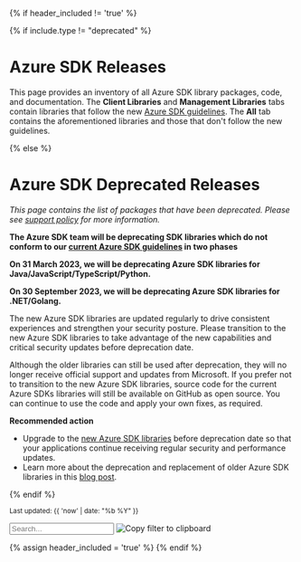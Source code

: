 {% if header_included != 'true' %}

{% if include.type != "deprecated" %}
# Azure SDK Releases

This page provides an inventory of all Azure SDK library packages, code, and documentation. The **Client Libraries** and **Management Libraries** tabs contain libraries that follow the new [Azure SDK guidelines](https://aka.ms/azsdk/guide). The **All** tab contains the aforementioned libraries and those that don't follow the new guidelines.

{% else %}
# Azure SDK Deprecated Releases

*This page contains the list of packages that have been deprecated. Please see [support policy](https://aka.ms/azsdk/policies/support) for more information.*

**The Azure SDK team will be deprecating SDK libraries which do not conform to our [current Azure SDK guidelines](https://azure.github.io/azure-sdk/general_introduction.html) in two phases**

**On 31 March 2023, we will be deprecating Azure SDK libraries for Java/JavaScript/TypeScript/Python.** 

**On 30 September 2023, we will be deprecating Azure SDK libraries for .NET/Golang.**

The new Azure SDK libraries are updated regularly to drive consistent experiences and strengthen your security posture. Please transition to the new Azure SDK libraries to take advantage of the new capabilities and critical security updates before deprecation date.

Although the older libraries can still be used after deprecation, they will no longer receive official support and updates from Microsoft. If you prefer not to transition to the new Azure SDK libraries, source code for the current Azure SDKs libraries will still be available on GitHub as open source. You can continue to use the code and apply your own fixes, as required.


**Recommended action**

<ul>
    <li>Upgrade to the <a href="https://aka.ms/azsdk">new Azure SDK libraries</a> before deprecation date so that your applications continue receiving regular security and performance updates.</li>
    <li>Learn more about the deprecation and replacement of older Azure SDK libraries in this <a href="https://azure.microsoft.com/blog/previewing-azure-sdks-following-new-azure-sdk-api-standards/" target="_blank">blog post</a>.</li>
</ul>

{% endif %}

<small>Last updated: {{ 'now' | date: "%b %Y" }}</small>

<div class="search-group">
    <input class="form-control" id="myInput" type="text" placeholder="Search...">
    <img
        alt="Copy filter to clipboard"
        class="search-share search-share-hide"
        id="searchShare"
        title="Copy filter link to clipboard"
        src="{{ "/images/share.png" | relative_url }}"
        tabindex=0
        >
</div>

{% assign header_included = 'true' %}
{% endif %}
